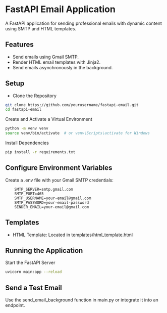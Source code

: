 # FastAPI Email Application

A FastAPI application for sending professional emails with dynamic content using SMTP and HTML templates.

## Features

- Send emails using Gmail SMTP.
- Render HTML email templates with Jinja2.
- Send emails asynchronously in the background.

## Setup

- Clone the Repository

```bash
git clone https://github.com/yourusername/fastapi-email.git
cd fastapi-email
```

Create and Activate a Virtual Environment

```bash
python -m venv venv
source venv/bin/activate  # or venv\Scripts\activate for Windows
```

Install Dependencies

```bash
pip install -r requirements.txt
```

## Configure Environment Variables

Create a .env file with your Gmail SMTP credentials:

```env
    SMTP_SERVER=smtp.gmail.com
    SMTP_PORT=465
    SMTP_USERNAME=your-email@gmail.com
    SMTP_PASSWORD=your-email-password
    SENDER_EMAIL=your-email@gmail.com
```

## Templates

- HTML Template: Located in templates/html_template.html

## Running the Application

Start the FastAPI Server

```bash
uvicorn main:app --reload
```

## Send a Test Email

Use the send_email_background function in main.py or integrate it into an endpoint.